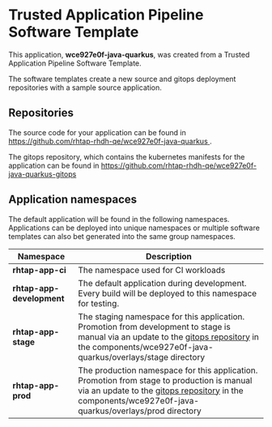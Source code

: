 # Trusted Application Pipeline Software Template

This application, **wce927e0f-java-quarkus**, was created from a Trusted Application Pipeline Software Template.

The software templates create a new source and gitops deployment repositories with a sample source application. 

## Repositories

The source code for your application can be found in [https://github.com/rhtap-rhdh-qe/wce927e0f-java-quarkus ](https://github.com/rhtap-rhdh-qe/wce927e0f-java-quarkus ).
 
The gitops repository, which contains the kubernetes manifests for the application can be found in 
[https://github.com/rhtap-rhdh-qe/wce927e0f-java-quarkus-gitops ](https://github.com/rhtap-rhdh-qe/wce927e0f-java-quarkus-gitops ) 

## Application namespaces 

The default application will be found in the following namespaces. Applications can be deployed into unique namespaces or multiple software templates can also bet generated into the same group namespaces.  

|  Namespace   |  Description   |  
| -------- | -------- |
| **rhtap-app-ci** | The namespace used for CI workloads |
| **rhtap-app-development** | The default application during development. Every build will be deployed to this namespace for testing. |
| **rhtap-app-stage** | The staging namespace for this application. Promotion from development to stage is manual via an update to the [gitops repository](https://github.com/rhtap-rhdh-qe/wce927e0f-java-quarkus-gitops ) in the components/wce927e0f-java-quarkus/overlays/stage directory |
| **rhtap-app-prod** | The production namespace for this application. Promotion from stage to production is manual via an update to the [gitops repository](https://github.com/rhtap-rhdh-qe/wce927e0f-java-quarkus-gitops ) in the components/wce927e0f-java-quarkus/overlays/prod directory |